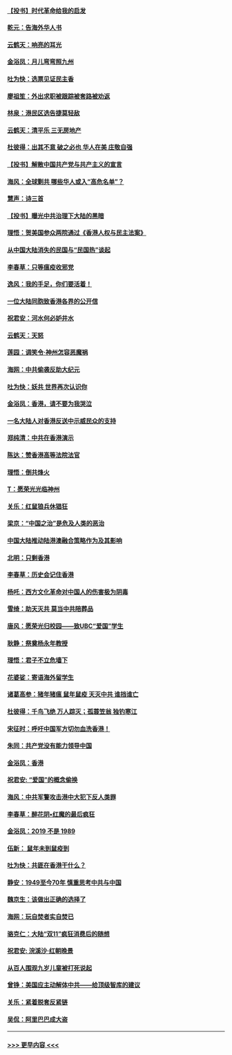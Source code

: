 #### [【投书】时代革命给我的启发](../pages/nsc993/n11684287.md?t=11280711) 
#### [乾元：告海外华人书](../pages/nsc993/n11684044.md?t=11280711) 
#### [云鹤天：响亮的耳光](../pages/nsc993/n11684254.md?t=11280711) 
#### [金浴凤：月儿弯弯照九州](../pages/nsc993/n11684231.md?t=11280711) 
#### [吐为快：选票见证民主香](../pages/nsc993/n11684206.md?t=11280711) 
#### [廖祖笙：外出求职被跟踪被套路被劝返](../pages/nsc993/n11683874.md?t=11280711) 
#### [林泉：港民区选告捷莫轻敌](../pages/nsc993/n11683930.md?t=11280711) 
#### [云鹤天：清平乐 三无房地产](../pages/nsc993/n11681521.md?t=11280711) 
#### [杜彼得：出其不意 破之必也 华人在美 庄敬自强](../pages/nsc993/n11679554.md?t=11280711) 
#### [【投书】解散中国共产党与共产主义的宣言](../pages/nsc993/n11679177.md?t=11280711) 
#### [海风：全球剿共 哪些华人或入“高危名单”？](../pages/nsc993/n11678617.md?t=11280711) 
#### [慧声：诗三首](../pages/nsc993/n11678848.md?t=11280711) 
#### [【投书】曝光中共治理下大陆的黑暗](../pages/nsc993/n11678674.md?t=11280711) 
#### [理悟：贺美国参众两院通过《香港人权与民主法案》](../pages/nsc993/n11678104.md?t=11280711) 
#### [从中国大陆消失的民国与“民国热”谈起](../pages/nsc993/n11678075.md?t=11280711) 
#### [李春草：只等瘟疫收邪党](../pages/nsc993/n11677308.md?t=11280711) 
#### [逸风：我的手足，你们要活着！](../pages/nsc993/n11676352.md?t=11280711) 
#### [一位大陆同胞致香港各界的公开信](../pages/nsc993/n11675761.md?t=11280711) 
#### [祝君安：河水何必妒井水](../pages/nsc993/n11675746.md?t=11280711) 
#### [云鹤天：天怒](../pages/nsc993/n11675718.md?t=11280711) 
#### [莲园：调笑令‧神州怎容恶魔祸](../pages/nsc993/n11675648.md?t=11280711) 
#### [海网：中共偷袭反助大纪元](../pages/nsc993/n11673515.md?t=11280711) 
#### [吐为快：妖共 世界再次认识你](../pages/nsc993/n11673506.md?t=11280711) 
#### [金浴凤：香港，请不要为我哭泣](../pages/nsc993/n11673248.md?t=11280711) 
#### [一名大陆人对香港反送中示威民众的支持](../pages/nsc993/n11672615.md?t=11280711) 
#### [郑纯清：中共在香港演示](../pages/nsc993/n11670539.md?t=11280711) 
#### [陈达：赞香港高等法院法官](../pages/nsc993/n11669542.md?t=11280711) 
#### [理悟：倒共烽火](../pages/nsc993/n11668844.md?t=11280711) 
#### [T：愿荣光光临神州](../pages/nsc993/n11668421.md?t=11280711) 
#### [关乐：红鼠狼兵休猖狂](../pages/nsc993/n11668378.md?t=11280711) 
#### [梁京：“中国之治”是危及人类的恶治](../pages/nsc993/n11668328.md?t=11280711) 
#### [中国大陆推动陆港澳融合策略作为及其影响](../pages/nsc993/n11668157.md?t=11280711) 
#### [北明：只剩香港](../pages/nsc993/n11668002.md?t=11280711) 
#### [李春草：历史会记住香港](../pages/nsc993/n11667927.md?t=11280711) 
#### [杨吒：西方文化革命对中国人的伤害极为阴毒](../pages/nsc993/n11664521.md?t=11280711) 
#### [雪绮：助天灭共 莫当中共陪葬品](../pages/nsc993/n11662650.md?t=11280711) 
#### [唐风：愿荣光归校园——致UBC“爱国”学生](../pages/nsc993/n11662194.md?t=11280711) 
#### [耿静：祭奠杨永年教授](../pages/nsc993/n11662514.md?t=11280711) 
#### [理悟：君子不立危墙下](../pages/nsc993/n11662172.md?t=11280711) 
#### [花婆娑：寄语海外留学生](../pages/nsc993/n11662121.md?t=11280711) 
#### [诸葛高参：猪年猪瘟 鼠年鼠疫 天灭中共 谁挡谁亡](../pages/nsc993/n11661980.md?t=11280711) 
#### [杜彼得：千鸟飞绝 万人踪灭；孤蓑笠翁 独钓寒江](../pages/nsc993/n11661170.md?t=11280711) 
#### [宋征时：呼吁中国军方切勿血洗香港！](../pages/nsc993/n11415318.md?t=11280711) 
#### [朱同：共产党没有能力领导中国](../pages/nsc993/n11660421.md?t=11280711) 
#### [金浴凤：香港](../pages/nsc993/n11660419.md?t=11280711) 
#### [祝君安: “爱国”的概念偷换](../pages/nsc993/n11659706.md?t=11280711) 
#### [海风：中共军警攻击港中大犯下反人类罪](../pages/nsc993/n11659632.md?t=11280711) 
#### [李春草：醉花阴•红魔的最后疯狂](../pages/nsc993/n11659287.md?t=11280711) 
#### [金浴凤：2019 不是 1989](../pages/nsc993/n11657663.md?t=11280711) 
#### [伍新： 鼠年未到鼠疫到](../pages/nsc993/n11655098.md?t=11280711) 
#### [吐为快：共匪在香港干什么？](../pages/nsc993/n11654891.md?t=11280711) 
#### [静安：1949至今70年 慎重思考中共与中国](../pages/nsc993/n11651244.md?t=11280711) 
#### [魏京生：该做出正确的选择了](../pages/nsc993/n11653084.md?t=11280711) 
#### [海网：玩自焚者实自焚已](../pages/nsc993/n11652423.md?t=11280711) 
#### [骆克仁：大陆“双11”疯狂消费后的随想](../pages/nsc993/n11652305.md?t=11280711) 
#### [祝君安: 浣溪沙·红朝晚景](../pages/nsc993/n11652258.md?t=11280711) 
#### [从百人围观九岁儿童被打死说起](../pages/nsc993/n11651030.md?t=11280711) 
#### [曾铮：美国应主动解体中共——给顶级智库的建议](../pages/nsc993/n11649888.md?t=11280711) 
#### [关乐：紧着脱套反紧链](../pages/nsc993/n11649069.md?t=11280711) 
#### [吴侃：阿里巴巴成大盗](../pages/nsc993/n11645523.md?t=11280711) 

----
#### [ >>> 更早内容 <<< ](../indexes/nsc993-earlier.md)
